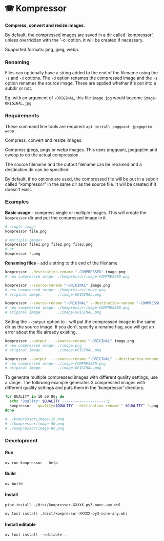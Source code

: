 
# 🪗 Kompressor

**Compress, convert and resize images.**

By default, the compressed images are saved in a dir called 'kompressor',
unless overridden with the '-o' option.  It will be created if necessary.

Supported formats: png, jpeg, webp.

### Renaming

Files can optionally have a string added to the end of the filename using
the `-s` and `-d` options.  The `-d` option renames the compressed image
and the `-s` option renames the source image.  These are applied whether it's 
put into a subdir or not.

Eg, with an argument of `-ORIGINAL`, this file `image.jpg` would become
`image-ORIGINAL.jpg`.


### Requirements

These command line tools are required:
`apt install pngquant jpegoptim webp`


Compress, convert and resize images.

Compress jpegs, pngs or webp images.  This uses pngquant, jpegoptim
and cwebp to do the actual compression.

The source filename and the output filename can be renamed and a
destination dir can be specified.

By default, if no options are used, the compressed file will be put in
a subdir called "kompressor" in the same dir as the source file.  It
will be created if it doesn't exist.


### Examples

**Basic usage** - compress single or multiple images.  This will create the `kompressor` dir and put the compressed image in it.

```bash
# single image
kompressor file.png

# multiple images
kompressor file1.png file2.png file3.png
# or
kompressor *.png
```

**Renaming files** - add a string to the end of the filename.

```bash
kompressor --destination-rename "-COMPRESSED" image.png
# new compressed image: ./kompressor/image-COMPRESSED.png

kompressor --source-rename "-ORIGINAL" image.png
# new compressed image: ./kompressor/image.png
# original image:       ./image-ORIGINAL.png

kompressor --source-rename "-ORIGINAL" --destination-rename "-COMPRESSED" image.png
# new compressed image: ./kompressor/image-COMPRESSED.png
# original image:       ./image-ORIGINAL.png
```

Setting the `--output` option to `.` will put the compressed image in the same dir as the source image.  If you don't specify a rename flag, you will get an error about the file already existing.

```bash
kompressor --output . --source-rename "-ORIGINAL" image.png
# new compressed image: ./image.png
# original image:       ./image-ORIGINAL.png

kompressor --output . --source-rename "-ORIGINAL" --destination-rename "-COMPRESSED" image.png
# new compressed image: ./image-COMPRESSED.png
# original image:       ./image-ORIGINAL.png
```

To generate multiple compressed images with different quality settings, use a range.
The following example generates 3 compressed images with different quality
settings and puts them in the 'kompressor' directory.

```bash
for QUALITY in 10 50 80; do
  echo "Quality: $QUALITY --------------------";
  kompressor --quality=$QUALITY --destination-rename "-$QUALITY" *.png;
done

# ./kompressor/image-10.png
# ./kompressor/image-50.png
# ./kompressor/image-80.png
```


### Development

#### Run
`uv run kompressor --help`

#### Build
`uv build`

#### Install
`pipx install ./dist/kompressor-XXXXX-py3-none-any.whl`

`uv tool install ./dist/kompressor-XXXXX-py3-none-any.whl`

#### Install editable
`uv tool install --editable .`
